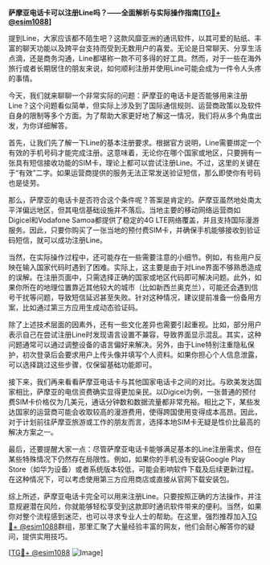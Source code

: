 **萨摩亚电话卡可以注册Line吗？——全面解析与实际操作指南[[TG💪+ @esim1088](https://t.me/s/esim1088)]**

提到Line，大家应该都不陌生吧？这款风靡亚洲的通讯软件，以其可爱的贴纸、丰富的聊天功能以及跨平台支持而受到无数用户的喜爱。无论是日常聊天、分享生活点滴，还是商务沟通，Line都堪称一款不可多得的好工具。然而，对于一些在海外旅行或者长期居住的朋友来说，如何顺利注册并使用Line可能会成为一件令人头疼的事情。

今天，我们就来聊聊一个非常实际的问题：萨摩亚的电话卡是否能够用来注册Line？这个问题看似简单，但实际上涉及到了国际通信规则、运营商政策以及软件自身的限制等多个方面。为了帮助大家更好地了解这一情况，我们将从多个角度出发，为你详细解答。

首先，让我们先了解一下Line的基本注册要求。根据官方说明，Line需要绑定一个有效的手机号码才能完成注册。这意味着，无论你在哪个国家或地区，只要拥有一张具有短信接收功能的SIM卡，理论上都可以尝试注册Line。不过，这里的关键在于“有效”二字。如果运营商提供的服务无法正常发送验证短信，那么即使你有号码也是徒劳。

那么，萨摩亚的电话卡是否符合这个条件呢？答案是肯定的。萨摩亚虽然地处南太平洋偏远地区，但其电信基础设施并不落后。当地主要的移动网络运营商如Digicel和Vodafone Samoa都提供了稳定的4G LTE网络覆盖，并且支持国际漫游服务。因此，只要你购买了一张当地的预付费SIM卡，并确保手机能够接收到验证码短信，就可以成功注册Line。

当然，在实际操作过程中，还可能存在一些需要注意的小细节。例如，有些用户反映在输入国家代码时遇到了困难。实际上，这主要是由于对Line界面不够熟悉造成的误解。在注册页面中，只需选择正确的国家或地区代码即可解决问题。此外，如果你所在的地理位置靠近其他较大的城市（比如新西兰奥克兰），可能还会遇到信号干扰等问题，导致短信延迟甚至失败。针对这种情况，建议提前准备一份备用方案，比如通过第三方应用生成动态验证码。

除了上述技术层面的因素外，还有一些文化差异也需要引起重视。比如，部分用户表示自己在尝试注册Line时发现语言设置不兼容，导致界面显示混乱。其实，这种问题通常可以通过调整设备的语言偏好来解决。另外，由于Line特别注重隐私保护，初次登录后会要求用户上传头像并填写个人资料。如果你担心个人信息泄露，可以选择跳过这些步骤，仅保留基础功能即可。

接下来，我们再来看看萨摩亚电话卡与其他国家电话卡之间的对比。与欧美发达国家相比，萨摩亚的电信资费确实显得更加亲民。以Digicel为例，一张普通的预付费SIM卡价格仅为几美元，通话分钟数和数据流量都非常充裕。相比之下，某些发达国家的运营商可能会收取较高的漫游费用，使得跨国使用变得成本高昂。因此，对于计划前往萨摩亚旅游或工作的朋友而言，选择本地SIM卡无疑是性价比最高的解决方案之一。

最后，还要提醒大家一点：尽管萨摩亚电话卡能够满足基本的Line注册需求，但在某些特殊情况下仍然存在局限性。例如，如果你的手机没有安装Google Play Store（如华为设备）或者系统版本较低，可能会影响软件下载及后续更新过程。在这种情况下，可以考虑使用第三方应用商店或直接从官网下载安装包。

综上所述，萨摩亚电话卡完全可以用来注册Line。只要按照正确的方法操作，并注意规避潜在风险，你就能够轻松享受到这款即时通讯软件带来的便利。当然，如果你对整个流程感到迷茫，也可以寻求专业人士的帮助。在这里，强烈推荐加入[TG💪+ @esim1088](https://t.me/s/esim1088)群组，那里汇聚了大量经验丰富的网友，他们会耐心解答你的疑问，提供实用技巧。

[[TG💪+ @esim1088](https://t.me/s/esim1088) ![Image](https://i.postimg.cc/4NQfJmqS/Snipaste-2025-05-13-00-14-12.png)]